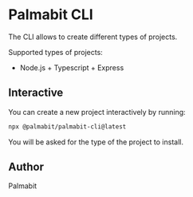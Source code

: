 # Palmabit CLI

The CLI allows to create different types of projects.

Supported types of projects:

- Node.js + Typescript + Express

## Interactive

You can create a new project interactively by running:

```sh
npx @palmabit/palmabit-cli@latest
```

You will be asked for the type of the project to install.

## Author

Palmabit
